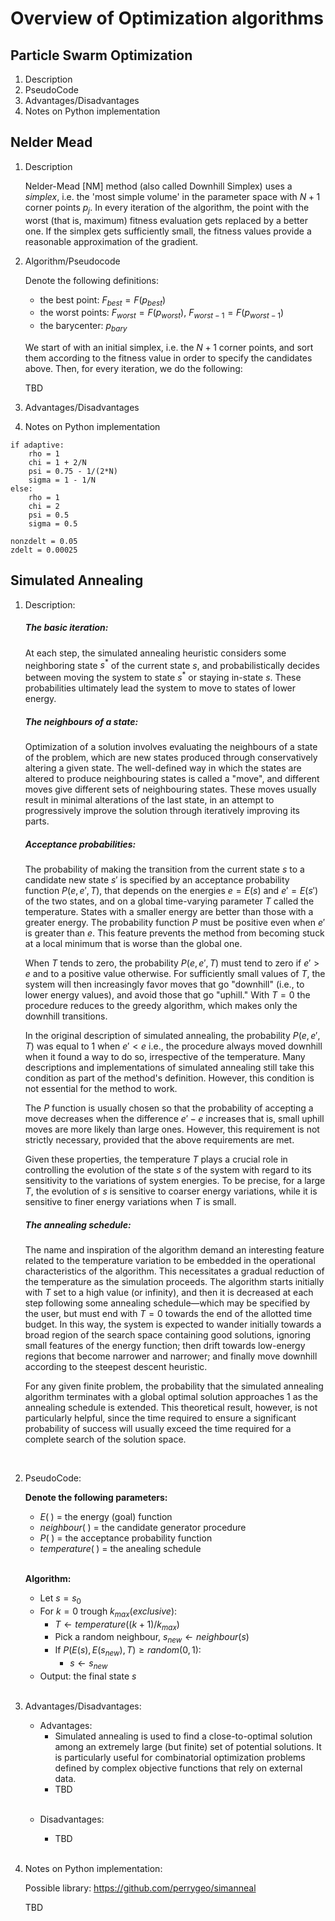 # Overview of Optimization algorithms

## Particle Swarm Optimization
1. Description
2. PseudoCode
3. Advantages/Disadvantages
4. Notes on Python implementation

###

## Nelder Mead
1. Description
   
   Nelder-Mead [NM] method (also called Downhill Simplex) uses a *simplex*, i.e. the 'most simple volume' in the parameter space with $N+1$ corner points $p_j$. In every iteration of the algorithm, the point with the worst (that is, maximum) fitness evaluation gets replaced by a better one. If the simplex gets sufficiently small, the fitness values provide a reasonable approximation of the gradient.

2. Algorithm/Pseudocode
   
   Denote the following definitions:
   * the best point: $F_{best} = F(p_{best})$
   * the worst points: $F_{worst} = F(p_{worst})$, $F_{worst-1} = F(p_{worst-1})$
   * the barycenter: $p_{bary}$

   We start of with an initial simplex, i.e. the $N+1$ corner points, and sort them according to the fitness value in order to specify the candidates above. Then, for every iteration, we do the following:

   TBD
3. Advantages/Disadvantages
4. Notes on Python implementation
```
if adaptive:
    rho = 1
    chi = 1 + 2/N
    psi = 0.75 - 1/(2*N)
    sigma = 1 - 1/N
else:
    rho = 1
    chi = 2
    psi = 0.5
    sigma = 0.5

nonzdelt = 0.05
zdelt = 0.00025
```

## Simulated Annealing
   
   1. Description:
       
       ##### **The basic iteration:**
       At each step, the simulated annealing heuristic considers some neighboring state $s^{*}$ of the current        state $s$, and probabilistically decides between moving the system to state $s^{*}$ or staying in-state        $s$. These probabilities ultimately lead the system to move to states of lower energy.
       
       ##### **The neighbours of a state:**
       Optimization of a solution involves evaluating the neighbours of a state of the problem, which are new        states produced through conservatively altering a given state. The well-defined way in which the states        are altered to produce neighbouring states is called a "move", and different moves give different sets        of neighbouring states. These moves usually result in minimal alterations of the last state, in an            attempt to progressively improve the solution through iteratively improving its parts.
       
       ##### **Acceptance probabilities:**
       The probability of making the transition from the current state $s$ to a candidate new state $s'$ is          specified by an acceptance probability function $P(e,e',T)$, that depends on the energies $e=E(s)$ and        $e'=E(s')$ of the two states, and on a global time-varying parameter $T$ called the temperature. States        with a smaller energy are better than those with a greater energy. The probability function $P$ must be        positive even when $e'$ is greater than $e$. This feature prevents the method from becoming stuck at a        local minimum that is worse than the global one. 
       
       When $T$ tends to zero, the probability $P(e,e',T)$ must tend to zero if $e'>e$ and to a positive value        otherwise. For sufficiently small values of $T$, the system will then increasingly favor moves that go        "downhill" (i.e., to lower energy values), and avoid those that go "uphill." With $T=0$ the procedure          reduces to the greedy algorithm, which makes only the downhill transitions.

       In the original description of simulated annealing, the probability $P(e,e',T)$ was equal to 1 when            $e'<e$ i.e., the procedure always moved downhill when it found a way to do so, irrespective of the            temperature. Many descriptions and implementations of simulated annealing still take this condition as        part of the method's definition. However, this condition is not essential for the method to work.

       The $P$ function is usually chosen so that the probability of accepting a move decreases when the              difference $e'-e$ increases that is, small uphill moves are more likely than large ones. However, this        requirement is not strictly necessary, provided that the above requirements are met.

       Given these properties, the temperature $T$ plays a crucial role in controlling the evolution of the          state $s$ of the system with regard to its sensitivity to the variations of system energies. To be            precise, for a large $T$, the evolution of $s$ is sensitive to coarser energy variations, while it is          sensitive to finer energy variations when $T$ is small.
       
       ##### **The annealing schedule:**
       The name and inspiration of the algorithm demand an interesting feature related to the temperature            variation to be embedded in the operational characteristics of the algorithm. This necessitates a              gradual reduction of the temperature as the simulation proceeds. The algorithm starts initially with          $T$ set to a high value (or infinity), and then it is decreased at each step following some annealing          schedule—which may be specified by the user, but must end with $T=0$ towards the end of the allotted          time budget. In this way, the system is expected to wander initially towards a broad region of the            search space containing good solutions, ignoring small features of the energy function; then drift            towards low-energy regions that become narrower and narrower; and finally move downhill according to          the steepest descent heuristic.
       
       For any given finite problem, the probability that the simulated annealing algorithm terminates with a        global optimal solution approaches 1 as the annealing schedule is extended. This theoretical result,          however, is not particularly helpful, since the time required to ensure a significant probability of          success will usually exceed the time required for a complete search of the solution space.
       
       <br/>
       
   2. PseudoCode:
   
      **Denote the following parameters:**
       * $E(\;)$ = the energy (goal) function
       * $neighbour(\;)$ = the candidate generator procedure
       * $P(\;)$ = the acceptance probability function
       * $temperature(\;)$ = the anealing schedule 
       
       <br/>
     
      **Algorithm:** 
       * Let $s = s_0$
       * For $k = 0$ trough $k_{max}(exclusive)$:
            * $T \leftarrow temperature((k+1)/k_{max})$
            * Pick a random neighbour, $s_{new} \leftarrow neighbour(s)$
            * If $P(E(s), E(s_{new}),T) \geq random(0,1)$:
               * $s \leftarrow s_{new}$
       * Output: the final state $s$ 
       
       <br/>
       
   3. Advantages/Disadvantages:
   
       * Advantages:
           * Simulated annealing is used to find a close-to-optimal solution among an extremely large (but                  finite) set of potential solutions. It is particularly useful for combinatorial optimization                  problems defined by complex objective functions that rely on external data.  
           * TBD
       
       <br/>
       
       * Disadvantages:
           * TBD
           
           <br/>
           
   4. Notes on Python implementation:
   
       Possible library: https://github.com/perrygeo/simanneal
       
       TBD